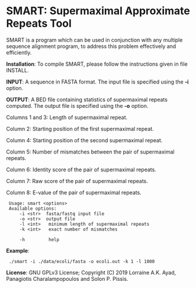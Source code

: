 SMART: Supermaximal Approximate Repeats Tool
===

SMART is a program which can be used in conjunction with any multiple sequence alignment program, to address this problem effectively and efficiently.

<b>Installation</b>: To compile SMART, please follow the instructions given in file INSTALL.

<b>INPUT</b>: A sequence in FASTA format. The input file is specified using the <b>-i</b> option.

<b>OUTPUT</b>: A BED file containing statistics of supermaximal repeats computed. The output file is specified using the <b>-o</b> option.

Columns 1 and 3: Length of supermaximal repeat. 

Column 2: Starting position of the first supermaximal repeat.

Column 4: Starting position of the second supermaximal repeat.

Column 5: Number of mismatches between the pair of supermaximal repeats.

Column 6: Identity score of the pair of supermaximal repeats.

Column 7: Raw score of the pair of supermaximal repeats.

Column 8: E-value of the pair of supermaximal repeats.

```
 Usage: smart <options>
 Available options:
	 -i <str>  fasta/fastq input file
	 -o <str>  output file
	 -l <int>   minimum length of supermaximal repeats
	 -k <int>   exact number of mismatches

	 -h         help
```
<b>Example</b>:

```
 ./smart -i ./data/ecoli/fasta -o ecoli.out -k 1 -l 1000
```
<b>License</b>: GNU GPLv3 License; Copyright (C) 2019 Lorraine A.K. Ayad, Panagiotis Charalampopoulos and Solon P. Pissis.
